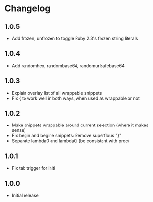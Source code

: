 # Changelog

## 1.0.5

* Add frozen, unfrozen to toggle Ruby 2.3's frozen string literals

## 1.0.4

* Add randomhex, randombase64, randomurlsafebase64

## 1.0.3

* Explain overlay list of all wrappable snippets
* Fix { to work well in both ways, when used as wrappable or not

## 1.0.2

* Make snippets wrappable around current selection (where it makes sense)
* Fix begin and begine snippets: Remove superflous "}"
* Separate lambda0 and lambda0i (be consistent with proc)

## 1.0.1

* Fix tab trigger for initi

## 1.0.0

* Initial release
